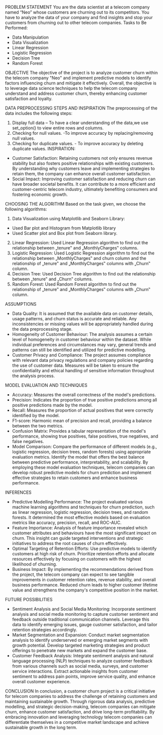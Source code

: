 PROBLEM STATEMENT
You are the data scientist at a telecom company named “Neo” whose
customers are churning out to its competitors. You have to analyze
the data of your company and find insights and stop your customers
from churning out to other telecom companies.
Tasks to Be Performed:
* Data Manipulation
* Data Visualization
* Linear Regression
* Logistic Regression
* Decision Tree
* Random Forest

OBJECTIVE
The objective of the project is to analyze customer churn within the
telecom company "Neo" and implement predictive models to identify
factors influencing churn and mitigate it effectively. Overall, the
objective is to leverage data science techniques to help the telecom
company understand and address customer churn, thereby enhancing
customer satisfaction and loyalty.

DATA PREPROCESSING STEPS AND
INSPIRATION
The preprocessing of the data includes the following steps:
 1. Display full data – To have a clear understanding of the data,we
use set_option() to view entire rows and columns.
 2. Checking for null values. -To improve accuracy by
replacing/removing null values.
 3. Checking for duplicate values. - To improve accuracy by
deleting duplicate values.
INSPIRATION:
* Customer Satisfaction: Retaining customers not only ensures
revenue stability but also fosters positive relationships with
existing customers. By understanding why customers leave and
implementing strategies to retain them, the company can enhance
overall customer satisfaction.
* Social Impact: Improving customer satisfaction and reducing churn
can have broader societal benefits. It can contribute to a more
efficient and customer-centric telecom industry, ultimately
benefiting consumers and fostering economic growth.

CHOOSING THE ALGORITHM
Based on the task given, we choose the following algorithms:
1. Data Visualization using Matplotlib and Seaborn Library:
* Used Bar plot and Histogram from Matplotlib library
* Used Scatter plot and Box plot from Seaborn library.
2. Linear Regression:
Used Linear Regression algorithm to find out the relationship between
„tenure‟ and „MonthlyCharges‟ columns.
3. Logistic Regression:
Used Logistic Regression algorithm to find out the relationship
between „MonthlyCharges‟ and churn column and the relationship of
„tenure‟ and „MonthlyCharges‟ columns with „Churn‟ column.
4. Decision Tree:
Used Decision Tree algorithm to find out the relationship between
„tenure‟ and „Churn‟ columns.
5. Random Forest:
Used Random Forest algorithm to find out the relationship of „tenure‟
and „MonthlyCharges‟ columns with „Churn‟ column.

ASSUMPTIONS
* Data Quality: It is assumed that the available data on customer
details, usage patterns, and churn status is accurate and reliable.
Any inconsistencies or missing values will be appropriately
handled during the data preprocessing stage.
* Homogeneity of Customer Behaviour: The analysis assumes a
certain level of homogeneity in customer behaviour within the
dataset. While individual preferences and circumstances may vary,
general trends and patterns can still be identified and utilized for
predictive modelling.
* Customer Privacy and Compliance: The project assumes
compliance with relevant data privacy regulations and company
policies regarding the use of customer data. Measures will be taken
to ensure the confidentiality and ethical handling of sensitive
information throughout the analysis process.

MODEL EVALUATION AND TECHNIQUES
* Accuracy: Measures the overall correctness of the model's
predictions.
* Precision: Indicates the proportion of true positive predictions
among all positive predictions made by the model.
* Recall: Measures the proportion of actual positives that were
correctly identified by the model.
* F1-score: Harmonic mean of precision and recall, providing a
balance between the two metrics.
* Confusion Matrix: Provides a tabular representation of the model's
performance, showing true positives, false positives, true negatives,
and false negatives.
* Model Comparison: Compare the performance of different models
(e.g., logistic regression, decision trees, random forests) using
appropriate evaluation metrics. Identify the model that offers the
best balance between predictive performance, interpretability, and
scalability.
By employing these model evaluation techniques, telecom companies
can develop robust predictive models for churn prediction and
implement effective strategies to retain customers and enhance
business performance.
  
INFERENCES
* Predictive Modelling Performance: The project evaluated
various machine learning algorithms and techniques for churn
prediction, such as linear regression, logistic regression, decision
trees, and random forests. It determined the most effective models
based on evaluation metrics like accuracy, precision, recall, and
ROC-AUC.
* Feature Importance: Analysis of feature importance revealed
which customer attributes and behaviours have the most significant
impact on churn. This insight can guide targeted interventions and
strategic initiatives to address the root causes of churn effectively.
* Optimal Targeting of Retention Efforts: Use predictive models
to identify customers at high risk of churn. Prioritize retention
efforts and allocate resources effectively by focusing on customers
with the highest likelihood of churning.
* Business Impact: By implementing the recommendations derived
from the project, the telecom company can expect to see tangible
improvements in customer retention rates, revenue stability, and
overall business performance. Reduced churn leads to higher
customer lifetime value and strengthens the company's competitive
position in the market.

FUTURE POSSIBILITIES
* Sentiment Analysis and Social Media Monitoring:
Incorporate sentiment analysis and social media monitoring to
capture customer sentiment and feedback outside traditional
communication channels. Leverage this data to identify emerging
issues, gauge customer satisfaction, and tailor retention strategies
accordingly.
* Market Segmentation and Expansion: Conduct market
segmentation analysis to identify underserved or emerging market
segments with growth potential. Develop targeted marketing
strategies and product offerings to penetrate new markets and
expand the customer base.
* Customer Feedback Analysis: Integrate sentiment analysis and
natural language processing (NLP) techniques to analyze customer
feedback from various channels such as social media, surveys, and
customer service interactions. Extract actionable insights from
customer sentiment to address pain points, improve service quality,
and enhance overall customer experience.

CONCLUSION
In conclusion, a customer churn project is a critical initiative for
telecom companies to address the challenge of retaining customers
and maintaining sustainable growth. Through rigorous data analysis,
predictive modelling, and strategic decision-making, telecom
companies can mitigate churn, enhance customer satisfaction, and
drive long-term profitability. By embracing innovation and
leveraging technology telecom companies can differentiate
themselves in a competitive market landscape and achieve sustainable
growth in the long term.
